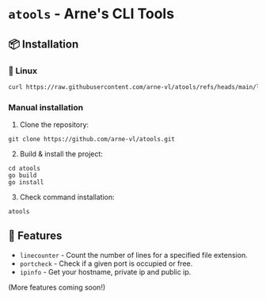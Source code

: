 # `atools` - Arne's CLI Tools
## 📦 Installation
### 🐧 Linux
```sh
curl https://raw.githubusercontent.com/arne-vl/atools/refs/heads/main/linux_installer.sh | sh
```
### Manual installation
1. Clone the repository:
```
git clone https://github.com/arne-vl/atools.git
```
2. Build & install the project:
```
cd atools
go build
go install
```
3. Check command installation:
```
atools
```

## 🚀 Features

- `linecounter` - Count the number of lines for a specified file extension.
- `portcheck` - Check if a given port is occupied or free.
- `ipinfo` - Get your hostname, private ip and public ip.

(More features coming soon!)
